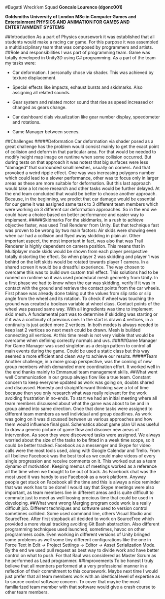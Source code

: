 #Bugatti Wreck’em Squad
**Goncalo Lourenco (dgonc001)**

**Goldsmiths University of London**
**MSc in Computer Games and Entertainment**
**PHYSICS AND ANIMATION FOR GAMES AND ENTERTAINMENT SYSTEMS**

##Introduction
As a part of Physics coursework it was established that all students would make a racing car game. For this purpose it was assembled a multidisciplinary team that was composed by programmers and artists.  
##Role and responsibilities
I was part of programming team. Game was totally developed in Unity3D using C# programming.
As a part of the team my tasks were:
- Car deformation. I personally chose  via shader. This was achieved by texture displacement.

- Special effects like impacts, exhaust bursts and skidmarks. Also assigning all related sounds.

- Gear system and related motor sound that rise as speed increased or changed as gears change.

- Car dashboard dials visualization like gear number display, speedometer and rotations.

- Game Manager between scenes.

##Challenges
#####Deformation
Car deformation via shader posed as a great challenge has the problem would consist mainly to get the exact point of collision and deform in that particular area. For that would be needed to modify height map image on runtime when some collision occurred. But during tests on that approach it was notest that big surfaces were less “damaged” that surrounded small meshes, usually on corners. And that provoked a weird ripple effect. One way was increasing polygons number which could lead to a slower performance, other was to focus only in larger areas as these are more suitable for deformation. But this last approach would take a lot more research and other tasks would be further delayed. At the end team concluded that would be better to choose another approach. Because,  in the beginning, we predict that car damage would be essential for our game it was assigned same task  to 3 different team members which were working on 3 different car deformation approaches. So in the end we could have a choice based on better performance and easier way to implement.
#####Skidmarks
For the skidmarks, in a rush to achieve objective faster, was used Trail Renderer from Unity.
But that technique fast was proven to be wrong by two main factors:
Air skids were showing even when car had a collision and flyed away skidding in plain air. 
Other important aspect, the most important in fact, was also that was Trail Renderer is highly dependent on camera position. This means that in Multiplayer mode skids would be shown from each player perspective totally distorting the effect. So when player 2 was skidding and player 1 was behind on the left skids would be rotated towards player 1 camera. In a shared screen it would be a dreadful experience.
The way chosen to overcame this was to build own custom trail effect.
This solutions had to be runned on runtime so it was used procedural mesh geometry from Unity. In a first phase we had to know when the car was skidding, verify if it was in contact with the ground and retrieve the contact points from the car wheels. First phase was already done taking out the values from slip ratio or slip angle from the wheel and its rotation. To check if wheel was touching the ground was created a boolean variable at wheel class. Contact points of the wheel was passed same way. With all ingredients was time to implement skid mesh. A fundamental part was to determine if skidding was starting or if it was a continuity of previous one. In the start is drawn 4 vertices, in a continuity is just added more 2 vertices. In both modes is always needed to keep last 2 vertices so next mesh could be drawn. Mesh is builded connecting all vertices. At this time mesh is not very visible that would be overcome when defining correctly normals and uvs.
#####Game Manager
For Game Manager was used singleton as a design pattern to control all main events during the game. Could be used a static class but this way seemed a more efficient and clean way to achieve our results.
#####Team
Another challenge, in a more group perspective, was the coming of new group members which demanded more coordination effort. It worked well in the end thanks mainly to Emmanuel team management skills.
##What went well
Communication in our group always flow like a true team. Constant concern to keep everyone updated as work was going on, doubts shared and discussed. Honesty and straightforward thinking save a lot of time because then you only research what was really relevant for the work avoiding frustration in no-ends.
To start we had an initial meeting where all team members discussed about what the game was about to be and in group aimed into same direction. Once that done tasks were assigned to different team members as well individual and group deadlines. As work was going on it was discussed between us various approaches and how them would influence final goal. Schematics about game plan UI was useful to draw a generic picture of game flow and discover new areas of intervention. As soon they were discovered tasks were assigned. We always worried about the size of the tasks to be fitted in a week time scope, so it could be better tracked.
Facebook as a messenger and Skype for video calls were the most tools used, along with Google Calendar and Trello.
From all I believe Facebook was the best tool as we could make videos of every single progression and receive comments on it. This worked out as a team dynamo of motivation. Keeping memos of meetings worked as a reference all the time when we thought to be out of track. As Facebook chat was the most used it was handy to use Facebook as a work platform. Anyway people get stuck on Facebook all the time and this is always a nice reminder that was work has to be done! I would say that Skype meetings were also important, as team members live in different areas and is quite difficult to commute just to meet as well loosing precious time that could be used in developing.
##What went wrong
Merging program code work is a really difficult job.
Different techniques and software used to version control sometimes collided. Some used command line, others Visual Studio and SourceTree. After first stepback all decided to work on SourceTree which provided a more visual tracking avoiding Git Bash abstraction.
Also different programming techniques used launched, sometimes, havoc on other programmers code. Even working in different versions of Unity bringed some problems as well some tiny different configurations like the one in Force Text in Edit → Project Settings → Editor → Asset Serialization Mode. 
By the end we used pull request as best way to divide work and have better control on what to push. For that Raul was considered as Master Scrum as he performed as Lead programmer.
##Improvements
To be honest I truly believe that all members performed at a very professional manner in a reflection of their commitment to this coursework.
Maybe next time I would just prefer that all team members work with an identical level of expertise as to source control software concern. To cover that maybe the most familiarized team member with that software would give a crash course to other team members.

